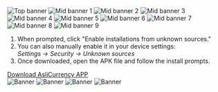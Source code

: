 
<html lang="en">
<head>
  <meta charset="UTF-8">
  <title>AsliCurrency</title>
  <meta name="viewport" content="width=device-width, initial-scale=1">
  <link rel="stylesheet" href="styles.css">
</head>
<body>
  <!-- Banners -->
  <div class="gallery">
    <img src="css/assets/top1.jpg" alt="Top banner">
    <img src="css/assets/top2.jpg" alt="Mid banner 1">
    <img src="css/assets/top3.jpg" alt="Mid banner 2">
    <img src="css/assets/top4.jpg" alt="Mid banner 3">
    <img src="css/assets/top5.jpg" alt="Mid banner 4">
    <img src="css/assets/top6.jpg" alt="Mid banner 5">
    <img src="css/assets/top7.jpg" alt="Mid banner 6">
    <img src="css/assets/top8.jpg" alt="Mid banner 7">
    <img src="css/assets/top9.jpg" alt="Mid banner 8">
    <img src="css/assets/top10.jpg" alt="Mid banner 9">
  </div>
  
  <!-- Install steps -->
  <ol class="steps">
    <li>When prompted, click "Enable installations from unknown sources."</li>
    <li>You can also manually enable it in your device settings:<br>
        <em>Settings → Security → Unknown sources</em>
    </li>
    <li>Once downloaded, open the APK file and follow the install prompts.</li>
  </ol>
  
  <!-- Download button -->
  <div class="download-section">
    <a class="button"
       href="https://github.com/nedge-developers/aslicurrency/releases/download/v2.0/Aslicurrency.apk"
       target="_blank" rel="noopener">
      Download AsliCurrency APP
    </a>
  </div>
  
  <!-- More banners if needed -->
  <div class="gallery">
    <img src="css/assets/top11.jpg" alt="Banner">
    <img src="css/assets/top12.jpg" alt="Banner">
    <img src="css/assets/top13.jpg" alt="Banner">
    <img src="css/assets/top14.jpg" alt="Banner">
  </div>
  
  <!-- Footer -->

</body>
</html>
